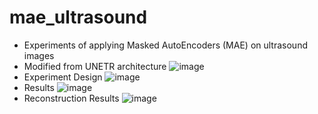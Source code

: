 # mae_ultrasound
- Experiments of applying Masked AutoEncoders (MAE) on ultrasound images
- Modified from UNETR architecture
  ![image](https://github.com/user-attachments/assets/0f4e4081-2335-44ff-b493-9db6af814ae1)
- Experiment Design
  ![image](https://github.com/user-attachments/assets/cbad15b4-39c6-43fb-855f-dd66745bff91)
- Results
  ![image](https://github.com/user-attachments/assets/9765fc7e-eea5-4be7-99e8-d882ce088791)
- Reconstruction Results
  ![image](https://github.com/user-attachments/assets/30d2058a-d948-4636-a3d1-041878188e0e)

